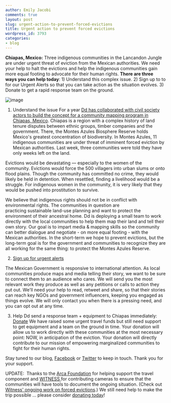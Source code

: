 ```yaml
---
author: Emily Jacobi
comments: true
layout: post
slug: urgent-action-to-prevent-forced-evictions
title: Urgent action to prevent forced evictions
wordpress_id: 3793
categories:
- blog
---
```


**Chiapas, Mexico:** Three indigenous communities in the Lancandon Jungle are under urgent threat of eviction from the Mexican authorities. We need your help to halt the evictions and help the indigenous communities gain more equal footing to advocate for their human rights. **There are three ways you can help today**: 1) Understand this complex issue. 2) Sign up to to for our Urgent Alerts so that you can take action as the situation evolves. 3) Donate to get a rapid response team on the ground.


![image](http://farm8.staticflickr.com/7117/7002015421_c2b2bae075_o.png)


1) Understand the issue
For a year [Dd has collaborated with civil society actors to build the concept for a community mapping program in Chiapas, Mexico](http://digital-democracy.org/2011/08/25/indigenous-science-film-in-mexico/). Chiapas is a region with a complex history of land tenure disputes between ethnic groups, timber companies and the government. There, the Montes Azules Biosphere Reserve holds Mexico's greatest concentration of biodiversity. In Montes Azules, 11 indigenous communities are under threat of imminent forced eviction by Mexican authorities. Last week, three communities were told they have only weeks left on the land.

Evictions would be devastating — especially to the women of the community. Evictions would force the 500 villagers into urban slums or onto flood plains. Though the community has committed no crime, they would likely be held in detention. When resettled, finding a livelihood would be a struggle. For indigenous women in the community, it is very likely that they would be pushed into prostitution to survive.

We believe that indigenous rights should not be in conflict with environmental rights. The communities in question are practicing sustainable land-use planning and want to protect the environment of their ancestral home. Dd is deploying a small team to work directly with the local communities to help them map their land and tell their own story. Our goal is to impart media & mapping skills so the community can better dialogue and negotiate - on more equal footing - with the Mexican authorities. In the short-term we hope to prevent evictions, but the long-term goal is for the government and communities to recognize they are all working for the same thing: to protect the Montes Azules Reserve.

2) [Sign up for urgent alerts](https://docs.google.com/a/digital-democracy.org/spreadsheet/viewform?pli=1&formkey=dFVBRjQ1OFZMV0cyY3BTdFNGaTZkcmc6MQ#gid=0)

The Mexican Government is responsive to international attention. As local communities produce maps and media telling their story, we want to be sure to connect them to an audience who cares. We will send you the most relevant work they produce as well as any petitions or calls to action they put out. We'll need your help to read, retweet and share, so that their stories can reach key NGOs and government influencers, keeping you engaged as things evolve. We will only contact you when there is a pressing need, and you can opt out at any time.

3) Help Dd send a response team + equipment to Chiapas immediately: [Donate](https://www.paypal.com/cgi-bin/webscr?cmd=_s-xclick&hosted_button_id=9936590)
We have raised some urgent travel funds but still need support to get equipment and a team on the ground in time. Your donation will allow us to work directly with these communities at the most necessary point: NOW, in anticipation of the eviction. Your donation will directly contribute to our mission of empowering marginalized communities to fight for their human rights.

Stay tuned to our blog, [Facebook](https://www.facebook.com/digidemocracy) or [Twitter](https://twitter.com/#!/digidem) to keep in touch. Thank you for your support.

UPDATE:  Thanks to the [Arca Foundation](http://www.arcafoundation.org/) for helping support the travel component and [WITNESS ](http://www.witness.org/)for contributing cameras to ensure that the communities will have tools to document the ongoing situation. (Check out [Witness' ongoing work on forced evictions](http://www.witness.org/campaigns/forced-evictions).) We still need help to make the trip possible ... please consider [donating today](https://www.paypal.com/cgi-bin/webscr?cmd=_s-xclick&hosted_button_id=9936590)!
